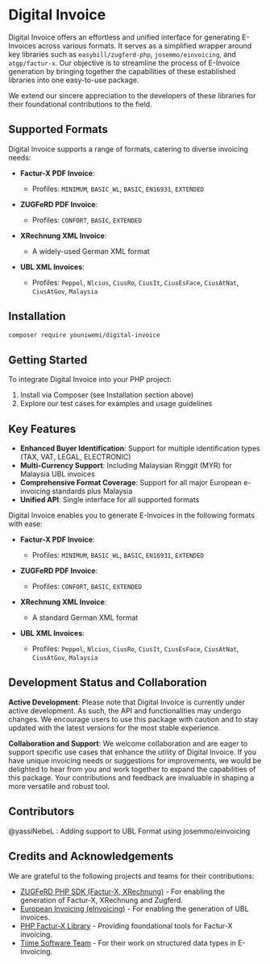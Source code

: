 # Digital Invoice

Digital Invoice offers an effortless and unified interface for generating E-Invoices across various formats. It serves as a simplified wrapper around key libraries such as `easybill/zugferd-php`, `josemmo/einvoicing`, and `atgp/factur-x`. Our objective is to streamline the process of E-Invoice generation by bringing together the capabilities of these established libraries into one easy-to-use package.

We extend our sincere appreciation to the developers of these libraries for their foundational contributions to the field.

## Supported Formats

Digital Invoice supports a range of formats, catering to diverse invoicing needs:

- **Factur-X PDF Invoice**:
  - Profiles: `MINIMUM`, `BASIC_WL`, `BASIC`, `EN16931`, `EXTENDED`

- **ZUGFeRD PDF Invoice**:
  - Profiles: `CONFORT`, `BASIC`, `EXTENDED`

- **XRechnung XML Invoice**:
  - A widely-used German XML format

- **UBL XML Invoices**:
    - Profiles: `Peppol`, `Nlcius`, `CiusRo`, `CiusIt`, `CiusEsFace`, `CiusAtNat`, `CiusAtGov`, `Malaysia`

## Installation

```bash
composer require youniwemi/digital-invoice
```

## Getting Started

To integrate Digital Invoice into your PHP project:

1. Install via Composer (see Installation section above)
2. Explore our test cases for examples and usage guidelines

## Key Features

- **Enhanced Buyer Identification**: Support for multiple identification types (TAX, VAT, LEGAL, ELECTRONIC)
- **Multi-Currency Support**: Including Malaysian Ringgit (MYR) for Malaysia UBL invoices
- **Comprehensive Format Coverage**: Support for all major European e-invoicing standards plus Malaysia
- **Unified API**: Single interface for all supported formats

Digital Invoice enables you to generate E-Invoices in the following formats with ease:

- **Factur-X PDF Invoice**:
  - Profiles: `MINIMUM`, `BASIC_WL`, `BASIC`, `EN16931`, `EXTENDED`

- **ZUGFeRD PDF Invoice**:
  - Profiles: `CONFORT`, `BASIC`, `EXTENDED`

- **XRechnung XML Invoice**:
  - A standard German XML format

- **UBL XML Invoices**:
    - Profiles: `Peppol`, `Nlcius`, `CiusRo`, `CiusIt`, `CiusEsFace`, `CiusAtNat`, `CiusAtGov`, `Malaysia`


## Development Status and Collaboration

**Active Development**: Please note that Digital Invoice is currently under active development. As such, the API and functionalities may undergo changes. We encourage users to use this package with caution and to stay updated with the latest versions for the most stable experience.

**Collaboration and Support**: We welcome collaboration and are eager to support specific use cases that enhance the utility of Digital Invoice. If you have unique invoicing needs or suggestions for improvements, we would be delighted to hear from you and work together to expand the capabilities of this package. Your contributions and feedback are invaluable in shaping a more versatile and robust tool.

## Contributors

@yassiNebeL : Adding support to UBL Format using josemmo/einvoicing

## Credits and Acknowledgements

We are grateful to the following projects and teams for their contributions:

- [ZUGFeRD PHP SDK (Factur-X, XRechnung)](https://github.com/easybill/zugferd-php) - For enabling the generation of Factur-X, XRechnung and Zugferd.
- [European Invoicing (eInvoicing)](https://github.com/josemmo/einvoicing) - For enabling the generation of UBL invoices.
- [PHP Factur-X Library](https://github.com/atgp/factur-x) - Providing foundational tools for Factur-X invoicing.
- [Tiime Software Team](https://github.com/Tiime-Software/EN-16931) - For their work on structured data types in E-Invoicing.